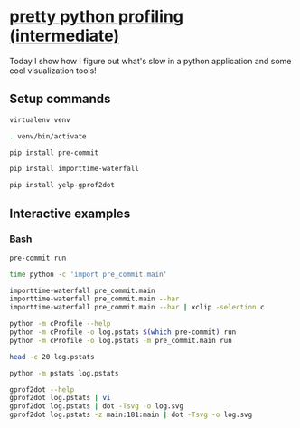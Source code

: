 # [pretty python profiling (intermediate)](https://youtu.be/ey_P64E34g0)

Today I show how I figure out what's slow in a python application and some cool visualization tools!

## Setup commands

```bash
virtualenv venv

. venv/bin/activate

pip install pre-commit

pip install importtime-waterfall

pip install yelp-gprof2dot
```

## Interactive examples

### Bash

```bash
pre-commit run

time python -c 'import pre_commit.main'

importtime-waterfall pre_commit.main
importtime-waterfall pre_commit.main --har
importtime-waterfall pre_commit.main --har | xclip -selection c

python -m cProfile --help
python -m cProfile -o log.pstats $(which pre-commit) run
python -m cProfile -o log.pstats -m pre_commit.main run

head -c 20 log.pstats

python -m pstats log.pstats

gprof2dot --help
gprof2dot log.pstats | vi
gprof2dot log.pstats | dot -Tsvg -o log.svg
gprof2dot log.pstats -z main:181:main | dot -Tsvg -o log.svg
```
